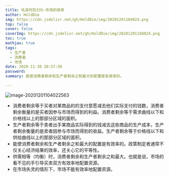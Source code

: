 ```yaml
---
title: 吼呆时刻335-市场的效率
author: HoldDie
img: https://cdn.jsdelivr.net/gh/HoldDie/img/20201201104024.png
top: false
cover: false
coverImg: https://cdn.jsdelivr.net/gh/HoldDie/img/20201201104024.png
toc: true
mathjax: true
tags:
  - 生产者
  - 消费者
  - 市场
date: 2020-11-30 20:57:50
password:
summary: 能使消费者剩余和生产者剩余之和最大的配置是有效率的。

---
```


![image-20201201104022563](https://cdn.jsdelivr.net/gh/HoldDie/img/20201201104024.png)

- 消费者剩余等于买者对某商品的的支付意愿减去他们实际支付的钱数，消费者剩余衡量的是买者因参与市场而得到的利益。消费者剩余等于需求曲线以下和价格线以上的那部分区域的面积。
- 生产者剩余等于卖者出手某商品实际得到的钱减去这些商品的生产成本，生产者剩余衡量的是卖者因参与市场而得到的收益。生产者剩余等于价格线以下和供给曲线以上的那部分区域的面积。
- 能使消费者剩余和生产者剩余之和最大的配置是有效率的。政策制定者通常不仅关心经济结果的效率，还关心它的平等性。
- 供需相等（均衡）时，消费者剩余和生产者剩余之和最大。也就是说，市场的看不见的手引导买卖双方有效率地配置资源。
- 在市场失灵的情形下，市场不能有效率地配置资源。